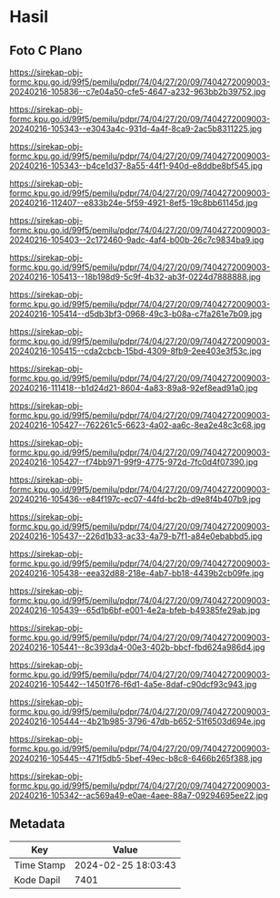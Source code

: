 # Hasil

## Foto C Plano

https://sirekap-obj-formc.kpu.go.id/99f5/pemilu/pdpr/74/04/27/20/09/7404272009003-20240216-105836--c7e04a50-cfe5-4647-a232-963bb2b39752.jpg

https://sirekap-obj-formc.kpu.go.id/99f5/pemilu/pdpr/74/04/27/20/09/7404272009003-20240216-105343--e3043a4c-931d-4a4f-8ca9-2ac5b8311225.jpg

https://sirekap-obj-formc.kpu.go.id/99f5/pemilu/pdpr/74/04/27/20/09/7404272009003-20240216-105343--b4ce1d37-8a55-44f1-940d-e8ddbe8bf545.jpg

https://sirekap-obj-formc.kpu.go.id/99f5/pemilu/pdpr/74/04/27/20/09/7404272009003-20240216-112407--e833b24e-5f59-4921-8ef5-19c8bb61145d.jpg

https://sirekap-obj-formc.kpu.go.id/99f5/pemilu/pdpr/74/04/27/20/09/7404272009003-20240216-105403--2c172460-9adc-4af4-b00b-26c7c9834ba9.jpg

https://sirekap-obj-formc.kpu.go.id/99f5/pemilu/pdpr/74/04/27/20/09/7404272009003-20240216-105413--18b198d9-5c9f-4b32-ab3f-0224d7888888.jpg

https://sirekap-obj-formc.kpu.go.id/99f5/pemilu/pdpr/74/04/27/20/09/7404272009003-20240216-105414--d5db3bf3-0968-49c3-b08a-c7fa261e7b09.jpg

https://sirekap-obj-formc.kpu.go.id/99f5/pemilu/pdpr/74/04/27/20/09/7404272009003-20240216-105415--cda2cbcb-15bd-4309-8fb9-2ee403e3f53c.jpg

https://sirekap-obj-formc.kpu.go.id/99f5/pemilu/pdpr/74/04/27/20/09/7404272009003-20240216-111418--b1d24d21-8604-4a83-89a8-92ef8ead91a0.jpg

https://sirekap-obj-formc.kpu.go.id/99f5/pemilu/pdpr/74/04/27/20/09/7404272009003-20240216-105427--762261c5-6623-4a02-aa6c-8ea2e48c3c68.jpg

https://sirekap-obj-formc.kpu.go.id/99f5/pemilu/pdpr/74/04/27/20/09/7404272009003-20240216-105427--f74bb971-99f9-4775-972d-7fc0d4f07390.jpg

https://sirekap-obj-formc.kpu.go.id/99f5/pemilu/pdpr/74/04/27/20/09/7404272009003-20240216-105436--e84f197c-ec07-44fd-bc2b-d9e8f4b407b9.jpg

https://sirekap-obj-formc.kpu.go.id/99f5/pemilu/pdpr/74/04/27/20/09/7404272009003-20240216-105437--226d1b33-ac33-4a79-b7f1-a84e0ebabbd5.jpg

https://sirekap-obj-formc.kpu.go.id/99f5/pemilu/pdpr/74/04/27/20/09/7404272009003-20240216-105438--eea32d88-218e-4ab7-bb18-4439b2cb09fe.jpg

https://sirekap-obj-formc.kpu.go.id/99f5/pemilu/pdpr/74/04/27/20/09/7404272009003-20240216-105439--65d1b6bf-e001-4e2a-bfeb-b49385fe29ab.jpg

https://sirekap-obj-formc.kpu.go.id/99f5/pemilu/pdpr/74/04/27/20/09/7404272009003-20240216-105441--8c393da4-00e3-402b-bbcf-fbd624a986d4.jpg

https://sirekap-obj-formc.kpu.go.id/99f5/pemilu/pdpr/74/04/27/20/09/7404272009003-20240216-105442--14501f76-f6d1-4a5e-8daf-c90dcf93c943.jpg

https://sirekap-obj-formc.kpu.go.id/99f5/pemilu/pdpr/74/04/27/20/09/7404272009003-20240216-105444--4b21b985-3796-47db-b652-51f6503d694e.jpg

https://sirekap-obj-formc.kpu.go.id/99f5/pemilu/pdpr/74/04/27/20/09/7404272009003-20240216-105445--471f5db5-5bef-49ec-b8c8-6466b265f388.jpg

https://sirekap-obj-formc.kpu.go.id/99f5/pemilu/pdpr/74/04/27/20/09/7404272009003-20240216-105342--ac569a49-e0ae-4aee-88a7-09294695ee22.jpg


## Metadata

| Key        | Value               |
| ---------- | ------------------- |
| Time Stamp | 2024-02-25 18:03:43 |
| Kode Dapil | 7401                |



